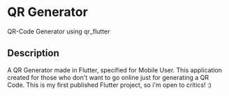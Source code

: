 # QR Generator

QR-Code Generator using qr_flutter

## Description

A QR Generator made in Flutter, specified for Mobile User. This application created for those who don't want to go online just for generating a QR Code.
This is my first published Flutter project, so i'm open to critics! :)
